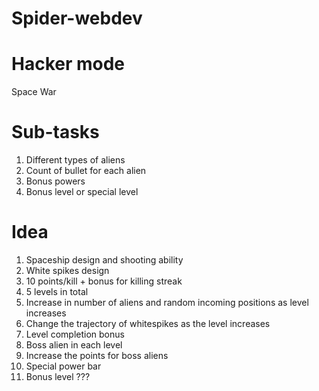 # Spider-webdev

# Hacker mode

Space War

# Sub-tasks

1. Different types of aliens
2. Count of bullet for each alien
3. Bonus powers
4. Bonus level or special level

# Idea

1. Spaceship design and shooting ability
2. White spikes design
3. 10 points/kill + bonus for killing streak
4. 5 levels in total
5. Increase in number of aliens and random incoming positions as level increases
6. Change the trajectory of whitespikes as the level increases
7. Level completion bonus
8. Boss alien in each level
9. Increase the points for boss aliens
10. Special power bar
11. Bonus level ???
